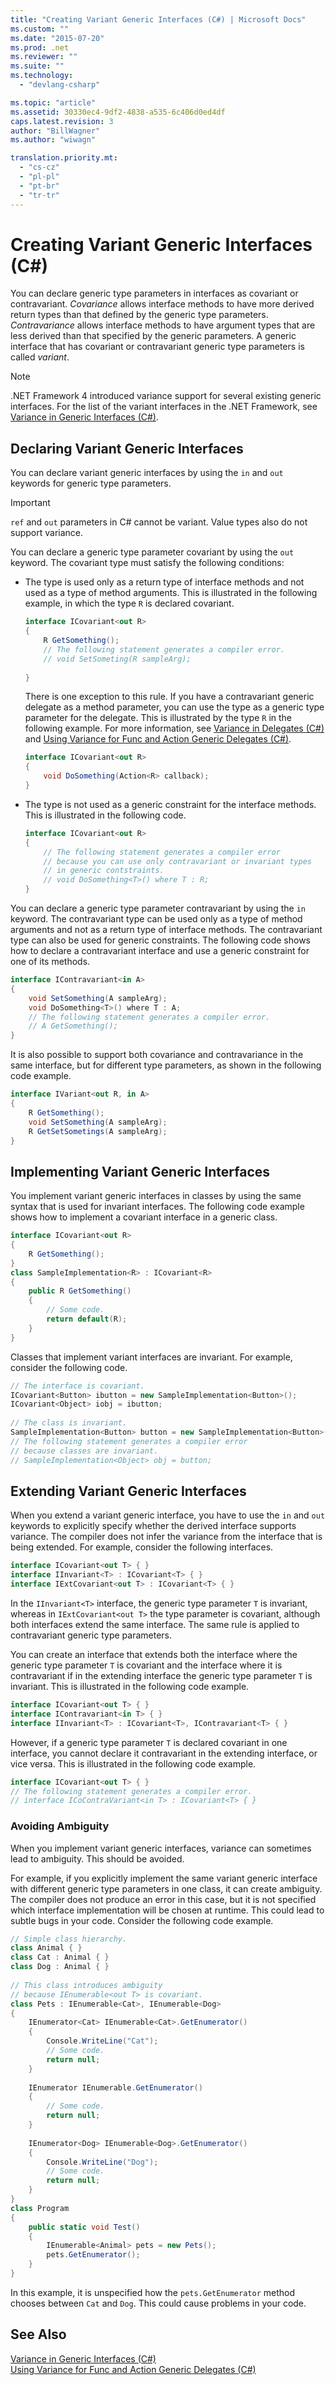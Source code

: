 ```yaml
---
title: "Creating Variant Generic Interfaces (C#) | Microsoft Docs"
ms.custom: ""
ms.date: "2015-07-20"
ms.prod: .net
ms.reviewer: ""
ms.suite: ""
ms.technology: 
  - "devlang-csharp"

ms.topic: "article"
ms.assetid: 30330ec4-9df2-4838-a535-6c406d0ed4df
caps.latest.revision: 3
author: "BillWagner"
ms.author: "wiwagn"

translation.priority.mt: 
  - "cs-cz"
  - "pl-pl"
  - "pt-br"
  - "tr-tr"
---
```

# Creating Variant Generic Interfaces (C#)
You can declare generic type parameters in interfaces as covariant or contravariant. *Covariance* allows interface methods to have more derived return types than that defined by the generic type parameters. *Contravariance* allows interface methods to have argument types that are less derived than that specified by the generic parameters. A generic interface that has covariant or contravariant generic type parameters is called *variant*.  
  
> [!NOTE]
>  .NET Framework 4 introduced variance support for several existing generic interfaces. For the list of the variant interfaces in the .NET Framework, see [Variance in Generic Interfaces (C#)](../../../../csharp/programming-guide/concepts/covariance-contravariance/variance-in-generic-interfaces.md).  
  
## Declaring Variant Generic Interfaces  
 You can declare variant generic interfaces by using the `in` and `out` keywords for generic type parameters.  
  
> [!IMPORTANT]
>  `ref` and `out` parameters in C# cannot be variant. Value types also do not support variance.  
  
 You can declare a generic type parameter covariant by using the `out` keyword. The covariant type must satisfy the following conditions:  
  
-   The type is used only as a return type of interface methods and not used as a type of method arguments. This is illustrated in the following example, in which the type `R` is declared covariant.  
  
    ```csharp  
    interface ICovariant<out R>  
    {  
        R GetSomething();  
        // The following statement generates a compiler error.  
        // void SetSometing(R sampleArg);  
  
    }  
    ```  
  
     There is one exception to this rule. If you have a contravariant generic delegate as a method parameter, you can use the type as a generic type parameter for the delegate. This is illustrated by the type `R` in the following example. For more information, see [Variance in Delegates (C#)](../../../../csharp/programming-guide/concepts/covariance-contravariance/variance-in-delegates.md) and [Using Variance for Func and Action Generic Delegates (C#)](../../../../csharp/programming-guide/concepts/covariance-contravariance/using-variance-for-func-and-action-generic-delegates.md).  
  
    ```csharp  
    interface ICovariant<out R>  
    {  
        void DoSomething(Action<R> callback);  
    }  
    ```  
  
-   The type is not used as a generic constraint for the interface methods. This is illustrated in the following code.  
  
    ```csharp  
    interface ICovariant<out R>  
    {  
        // The following statement generates a compiler error  
        // because you can use only contravariant or invariant types  
        // in generic contstraints.  
        // void DoSomething<T>() where T : R;  
    }  
    ```  
  
 You can declare a generic type parameter contravariant by using the `in` keyword. The contravariant type can be used only as a type of method arguments and not as a return type of interface methods. The contravariant type can also be used for generic constraints. The following code shows how to declare a contravariant interface and use a generic constraint for one of its methods.  
  
```csharp  
interface IContravariant<in A>  
{  
    void SetSomething(A sampleArg);  
    void DoSomething<T>() where T : A;  
    // The following statement generates a compiler error.  
    // A GetSomething();              
}  
```  
  
 It is also possible to support both covariance and contravariance in the same interface, but for different type parameters, as shown in the following code example.  
  
```csharp  
interface IVariant<out R, in A>  
{  
    R GetSomething();  
    void SetSomething(A sampleArg);  
    R GetSetSometings(A sampleArg);  
}  
```  
  
## Implementing Variant Generic Interfaces  
 You implement variant generic interfaces in classes by using the same syntax that is used for invariant interfaces. The following code example shows how to implement a covariant interface in a generic class.  
  
```csharp  
interface ICovariant<out R>  
{  
    R GetSomething();  
}  
class SampleImplementation<R> : ICovariant<R>  
{  
    public R GetSomething()  
    {  
        // Some code.  
        return default(R);  
    }  
}  
```  
  
 Classes that implement variant interfaces are invariant. For example, consider the following code.  
  
```csharp  
// The interface is covariant.  
ICovariant<Button> ibutton = new SampleImplementation<Button>();  
ICovariant<Object> iobj = ibutton;  
  
// The class is invariant.  
SampleImplementation<Button> button = new SampleImplementation<Button>();  
// The following statement generates a compiler error  
// because classes are invariant.  
// SampleImplementation<Object> obj = button;  
```  
  
## Extending Variant Generic Interfaces  
 When you extend a variant generic interface, you have to use the `in` and `out` keywords to explicitly specify whether the derived interface supports variance. The compiler does not infer the variance from the interface that is being extended. For example, consider the following interfaces.  
  
```csharp  
interface ICovariant<out T> { }  
interface IInvariant<T> : ICovariant<T> { }  
interface IExtCovariant<out T> : ICovariant<T> { }  
```  
  
 In the `IInvariant<T>` interface, the generic type parameter `T` is invariant, whereas in `IExtCovariant<out T>` the type parameter is covariant, although both interfaces extend the same interface. The same rule is applied to contravariant generic type parameters.  
  
 You can create an interface that extends both the interface where the generic type parameter `T` is covariant and the interface where it is contravariant if in the extending interface the generic type parameter `T` is invariant. This is illustrated in the following code example.  
  
```csharp  
interface ICovariant<out T> { }  
interface IContravariant<in T> { }  
interface IInvariant<T> : ICovariant<T>, IContravariant<T> { }  
```  
  
 However, if a generic type parameter `T` is declared covariant in one interface, you cannot declare it contravariant in the extending interface, or vice versa. This is illustrated in the following code example.  
  
```csharp  
interface ICovariant<out T> { }  
// The following statement generates a compiler error.  
// interface ICoContraVariant<in T> : ICovariant<T> { }  
```  
  
### Avoiding Ambiguity  
 When you implement variant generic interfaces, variance can sometimes lead to ambiguity. This should be avoided.  
  
 For example, if you explicitly implement the same variant generic interface with different generic type parameters in one class, it can create ambiguity. The compiler does not produce an error in this case, but it is not specified which interface implementation will be chosen at runtime. This could lead to subtle bugs in your code. Consider the following code example.  
  
```csharp  
// Simple class hierarchy.  
class Animal { }  
class Cat : Animal { }  
class Dog : Animal { }  
  
// This class introduces ambiguity  
// because IEnumerable<out T> is covariant.  
class Pets : IEnumerable<Cat>, IEnumerable<Dog>  
{  
    IEnumerator<Cat> IEnumerable<Cat>.GetEnumerator()  
    {  
        Console.WriteLine("Cat");  
        // Some code.  
        return null;  
    }  
  
    IEnumerator IEnumerable.GetEnumerator()  
    {  
        // Some code.  
        return null;  
    }  
  
    IEnumerator<Dog> IEnumerable<Dog>.GetEnumerator()  
    {  
        Console.WriteLine("Dog");  
        // Some code.  
        return null;  
    }  
}  
class Program  
{  
    public static void Test()  
    {  
        IEnumerable<Animal> pets = new Pets();  
        pets.GetEnumerator();  
    }  
}  
```  
  
 In this example, it is unspecified how the `pets.GetEnumerator` method chooses between `Cat` and `Dog`. This could cause problems in your code.  
  
## See Also  
 [Variance in Generic Interfaces (C#)](../../../../csharp/programming-guide/concepts/covariance-contravariance/variance-in-generic-interfaces.md)   
 [Using Variance for Func and Action Generic Delegates (C#)](../../../../csharp/programming-guide/concepts/covariance-contravariance/using-variance-for-func-and-action-generic-delegates.md)
